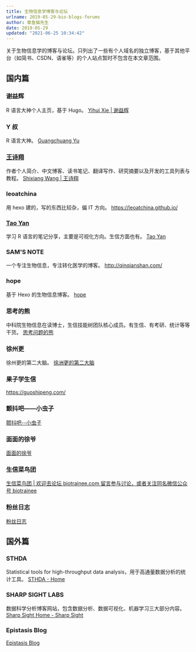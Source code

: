 ```yaml
---
title: 生物信息学博客与论坛
urlname: 2019-05-29-bio-blogs-forums
author: 章鱼猫先生
date: 2019-05-29
updated: "2021-06-25 10:34:42"
---
```


关于生物信息学的博客与论坛。只列出了一些有个人域名的独立博客，基于其他平台（如简书、CSDN、语雀等）的个人站点暂时不包含在本文章范围。

## 国内篇

### 谢益辉

R 语言大神个人主页，基于 Hugo。
[Yihui Xie | 谢益辉](http://yihui.name/)

### Y 叔

R 语言大神。
[Guangchuang Yu](https://guangchuangyu.github.io/)

### [王诗翔](http://github.com/shixiangwang)

作者个人简介、中文博客、读书笔记、翻译写作、研究摘要以及开发的工具列表与教程。
[Shixiang Wang | 王诗翔](https://shixiangwang.github.io/home/)

### leoatchina

用 hexo 建的，写的东西比较杂，偏 IT 方向。
<https://leoatchina.github.io/>

### [Tao Yan](https://github.com/ytlogos)

学习 R 语言的笔记分享，主要是可视化方向。生信方面也有。
[Tao Yan](https://taoyan.netlify.app/)

### SAM'S NOTE

一个专注生物信息，专注转化医学的博客。
<http://qinqianshan.com/>

### hope

基于 Hexo 的生物信息博客。
[hope](http://tiramisutes.github.io/)

### 思考的熊

中科院生物信息在读博士，生信技能树团队核心成员。有生信、有考研、统计等等干货。
[思考问题的熊](http://kaopubear.top/)

### 徐州更

徐州更的第二大脑。
[徐洲更的第二大脑](http://xuzhougeng.top/)

### 果子学生信

<https://guoshipeng.com/>

### 颤抖吧——小虫子

[颤抖吧--小虫子](https://www.liguocheng.top/)

### 面面的徐爷

[面面的徐爷](http://xuchunhui.top/)

### 生信菜鸟团

[生信菜鸟团 | 欢迎去论坛 biotrainee.com 留言参与讨论，或者关注同名微信公众号 biotrainee](http://www.bio-info-trainee.com/)

### 粉丝日志

[粉丝日志](http://fens.me/)

## 国外篇

### STHDA

Statistical tools for high-throughput data analysis，用于高通量数据分析的统计工具。
[STHDA - Home](http://www.sthda.com/english/)

### SHARP SIGHT LABS

数据科学分析博客网站，包含数据分析、数据可视化、机器学习三大部分内容。
[Sharp Sight Home - Sharp Sight](https://www.sharpsightlabs.com/)

### Epistasis Blog

[Epistasis Blog](http://www.epistasisblog.org/)
